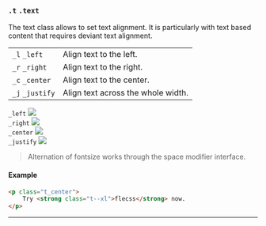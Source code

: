 ### `.t` `.text`

The text class allows to set text alignment. It is particularly with text based content that requires deviant text alignment.

<div class="synopsis">
    <table class="synopsis-syntax">
        <tr>
            <td><code>_l</code> <code>_left</code></td>
            <td>
                Align text to the left.
            </td>
        </tr>
        <tr>
            <td><code>_r</code> <code>_right</code></td>
            <td>
                Align text to the right.
            </td>
        </tr>
        <tr>
            <td><code>_c</code> <code>_center</code></td>
            <td>
                Align text to the center.
            </td>
        </tr>
        <tr>
            <td><code>_j</code> <code>_justify</code></td>
            <td>
                Align text across the whole width.
            </td>
        </tr>
    </table>
    <div class="synopsis-figures">
        <div>
            <code>_left</code>
            <img src="./img/t-text_left.svg">
        </div>
        <div>
            <code>_right</code>
            <img src="./img/t-text_right.svg">
        </div>
        <div class="viewport_l"></div>
        <div>
            <code>_center</code>
            <img src="./img/t-text_center.svg">
        </div>
        <div>
            <code>_justify</code>
            <img src="./img/t-text_justify.svg">
        </div>
    </div>
</div>

> Alternation of fontsize works through the space modifier interface.

#### Example

``` html
<p class="t_center">
    Try <strong class="t--xl">flecss</strong> now.
</p>
```

---